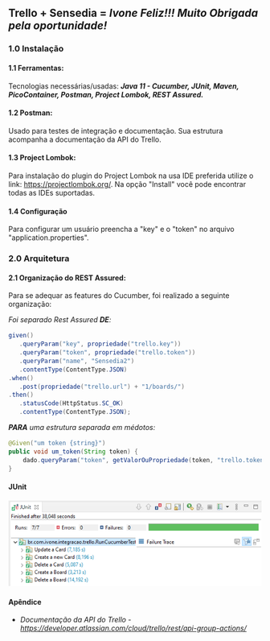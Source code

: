## Trello + Sensedia = _Ivone Feliz!!! Muito Obrigada pela oportunidade!_

### 1.0 Instalação 

#### 1.1 Ferramentas:
Tecnologias necessárias/usadas:
**_Java 11 - Cucumber, JUnit, Maven, PicoContainer, Postman, Project Lombok, REST Assured._**

#### 1.2 Postman:
Usado para testes de integração e documentação.
Sua estrutura acompanha a documentação da API do Trello.

#### 1.3 Project Lombok:
Para instalação do plugin do Project Lombok na usa IDE preferida utilize o link: https://projectlombok.org/.
Na opção "Install" você pode encontrar todas as IDEs suportadas.

#### 1.4 Configuração
Para configurar um usuário preencha a "key" e o "token" no arquivo "application.properties".

### 2.0 Arquitetura

#### 2.1 Organização do REST Assured:
Para se adequar as features do Cucumber, foi realizado a seguinte organização:

_Foi separado Rest Assured **DE**:_

```java
given()
   .queryParam("key", propriedade("trello.key"))
   .queryParam("token", propriedade("trello.token"))
   .queryParam("name", "Sensedia2")
   .contentType(ContentType.JSON)
.when()
   .post(propriedade("trello.url") + "1/boards/")
.then()
   .statusCode(HttpStatus.SC_OK)
   .contentType(ContentType.JSON);
```

_**PARA** uma estrutura separada em médotos:_

```java
@Given("um token {string}")
public void um_token(String token) {
    dado.queryParam("token", getValorOuPropriedade(token, "trello.token"));
}
```
#### JUnit

 ![](site/JUnit.PNG/)
    
#### Apêndice
* _Documentação da API do Trello - https://developer.atlassian.com/cloud/trello/rest/api-group-actions/_
